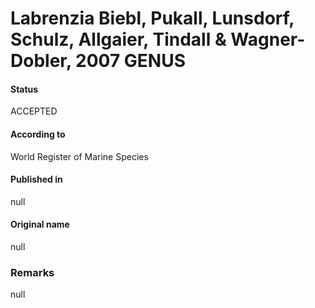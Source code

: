 # Labrenzia Biebl, Pukall, Lunsdorf, Schulz, Allgaier, Tindall & Wagner-Dobler, 2007 GENUS

#### Status
ACCEPTED

#### According to
World Register of Marine Species

#### Published in
null

#### Original name
null

### Remarks
null